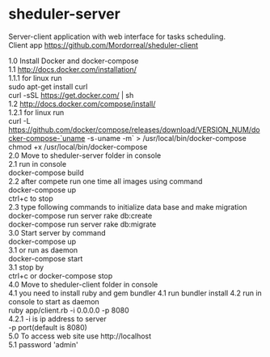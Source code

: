 # sheduler-server
Server-client application with web interface for tasks scheduling. <br>
Client app https://github.com/Mordorreal/sheduler-client<br>

1.0 Install Docker and docker-compose<br>
  1.1 http://docs.docker.com/installation/<br>
     1.1.1 for linux run <br>
        sudo apt-get install curl<br>
        curl -sSL https://get.docker.com/ | sh<br>
  1.2 http://docs.docker.com/compose/install/<br>
      1.2.1 for linux run<br>
        curl -L https://github.com/docker/compose/releases/download/VERSION_NUM/docker-compose-`uname -s`-`uname -m` > /usr/local/bin/docker-compose<br>
        chmod +x /usr/local/bin/docker-compose<br>
 2.0 Move to sheduler-server folder in console<br>
  2.1 run in console<br>
    docker-compose build<br>
  2.2 after compete run one time all images using command<br>
    docker-compose up<br>
    ctrl+c to stop<br>
  2.3 type following commands to initialize data base and make migration<br>
    docker-compose run server rake db:create<br>
    docker-compose run server rake db:migrate<br>
  3.0 Start server by command<br>
    docker-compose up<br>
    3.1 or run as daemon<br>
      docker-compose start<br>
    3.1 stop by<br>
      ctrl+c or docker-compose stop<br>
  4.0 Move to sheduler-client folder in console<br>
    4.1 you need to install ruby and gem bundler
    4.1 run bundler install
    4.2 run in console to start as daemon<br>
      ruby app/client.rb -i 0.0.0.0 -p 8080<br>
      4.2.1 -i is ip address to server<br>
          -p port(default is 8080)<br>
  5.0 To access web site use http://localhost <br>
    5.1 password 'admin'<br>
